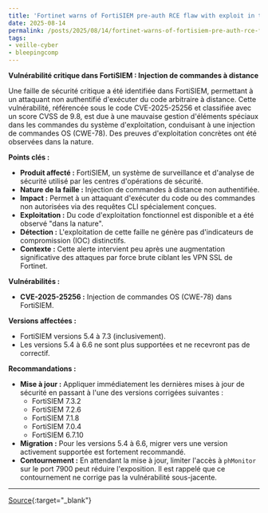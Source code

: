 ```yaml
---
title: 'Fortinet warns of FortiSIEM pre-auth RCE flaw with exploit in the wild'
date: 2025-08-14
permalink: /posts/2025/08/14/fortinet-warns-of-fortisiem-pre-auth-rce-flaw-with-exploit-in-the-wild/
tags:
- veille-cyber
- bleepingcomp
---
```

**Vulnérabilité critique dans FortiSIEM : Injection de commandes à distance**

Une faille de sécurité critique a été identifiée dans FortiSIEM, permettant à un attaquant non authentifié d'exécuter du code arbitraire à distance. Cette vulnérabilité, référencée sous le code CVE-2025-25256 et classifiée avec un score CVSS de 9.8, est due à une mauvaise gestion d'éléments spéciaux dans les commandes du système d'exploitation, conduisant à une injection de commandes OS (CWE-78). Des preuves d'exploitation concrètes ont été observées dans la nature.

**Points clés :**

*   **Produit affecté :** FortiSIEM, un système de surveillance et d'analyse de sécurité utilisé par les centres d'opérations de sécurité.
*   **Nature de la faille :** Injection de commandes à distance non authentifiée.
*   **Impact :** Permet à un attaquant d'exécuter du code ou des commandes non autorisées via des requêtes CLI spécialement conçues.
*   **Exploitation :** Du code d'exploitation fonctionnel est disponible et a été observé "dans la nature".
*   **Détection :** L'exploitation de cette faille ne génère pas d'indicateurs de compromission (IOC) distinctifs.
*   **Contexte :** Cette alerte intervient peu après une augmentation significative des attaques par force brute ciblant les VPN SSL de Fortinet.

**Vulnérabilités :**

*   **CVE-2025-25256 :** Injection de commandes OS (CWE-78) dans FortiSIEM.

**Versions affectées :**

*   FortiSIEM versions 5.4 à 7.3 (inclusivement).
*   Les versions 5.4 à 6.6 ne sont plus supportées et ne recevront pas de correctif.

**Recommandations :**

*   **Mise à jour :** Appliquer immédiatement les dernières mises à jour de sécurité en passant à l'une des versions corrigées suivantes :
    *   FortiSIEM 7.3.2
    *   FortiSIEM 7.2.6
    *   FortiSIEM 7.1.8
    *   FortiSIEM 7.0.4
    *   FortiSIEM 6.7.10
*   **Migration :** Pour les versions 5.4 à 6.6, migrer vers une version activement supportée est fortement recommandé.
*   **Contournement :** En attendant la mise à jour, limiter l'accès à `phMonitor` sur le port 7900 peut réduire l'exposition. Il est rappelé que ce contournement ne corrige pas la vulnérabilité sous-jacente.

---
[Source](https://www.bleepingcomputer.com/news/security/fortinet-warns-of-fortisiem-pre-auth-rce-flaw-with-exploit-in-the-wild/){:target="_blank"}
